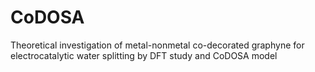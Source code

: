 # CoDOSA
Theoretical investigation of metal-nonmetal co-decorated graphyne for electrocatalytic water splitting by DFT study and CoDOSA model
